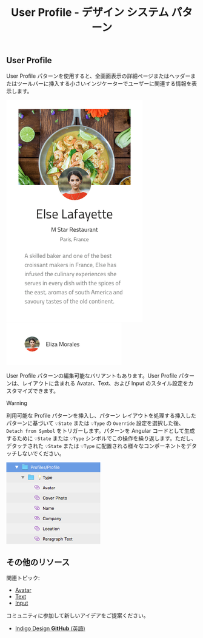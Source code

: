 ﻿---
title: User Profile - デザイン システム パターン
_description: User Profile パターン シンボルは名前、属性、連絡先の情報などのユーザーに関連する情報を表示するコンポーネントを組み合わせます。
_keywords: デザイン システム, Sketch, Ignite UI for Angular, パターン, UI ライブラリ, ウィジェット
_language: ja
---

## User Profile

User Profile パターンを使用すると、全画面表示の詳細ページまたはヘッダーまたはツールバーに挿入する小さいインジケーターでユーザーに関連する情報を表示します。

<img src="../images/profile_demo.png" srcset="../images/profile_demo@2x.png 2x" />
<img src="../images/profile_small.png" srcset="../images/profile_small@2x.png 2x" />

User Profile パターンの編集可能なバリアントもあります。User Profile パターンは、レイアウトに含まれる Avatar、Text、および Input のスタイル設定をカスタマイズできます。

> [!WARNING]
> 利用可能な Profile パターンを挿入し、パターン レイアウトを処理する挿入したパターンに基づいて `💡State` または `💡Type` の `Override` 設定を選択した後、`Detach from Symbol` をトリガーします。パターンを Angular コードとして生成するために `💡State` または `💡Type` シンボルでこの操作を繰り返します。ただし、デタッチされた `💡State` または `💡Type` に配置される様々なコンポーネントをデタッチしないでください。

<img src="../images/profile_detach.png" />

## その他のリソース

関連トピック:

- [Avatar](../components/avatar.md)
- [Text](../components/text.md)
- [Input](../components/input.md)
  <div class="divider--half"></div>

コミュニティに参加して新しいアイデアをご提案ください。

- [Indigo Design **GitHub** (英語)](https://github.com/IgniteUI/design-system-docfx)
